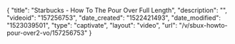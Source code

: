 {
    "title": "Starbucks - How To The Pour Over Full Length",
    "description": "",
    "videoid": "157256753",
    "date_created": "1522421493",
    "date_modified": "1523039501",
    "type": "captivate",
    "layout": "video",
    "url": "\/v\/sbux-howto-pour-over2-vo\/157256753"
}